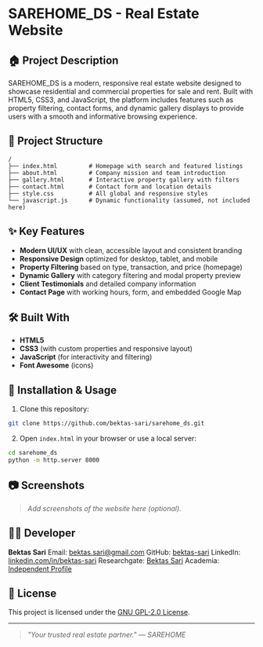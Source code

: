 # SAREHOME_DS - Real Estate Website

## 🏠 Project Description

SAREHOME_DS is a modern, responsive real estate website designed to showcase residential and commercial properties for sale and rent. 
Built with HTML5, CSS3, and JavaScript, the platform includes features such as property filtering, contact forms, and dynamic gallery displays to provide users with a smooth and informative browsing experience.

## 📁 Project Structure

```plaintext
/
├── index.html         # Homepage with search and featured listings
├── about.html         # Company mission and team introduction
├── gallery.html       # Interactive property gallery with filters
├── contact.html       # Contact form and location details
├── style.css          # All global and responsive styles
└── javascript.js      # Dynamic functionality (assumed, not included here)
```

## ✨ Key Features

* **Modern UI/UX** with clean, accessible layout and consistent branding
* **Responsive Design** optimized for desktop, tablet, and mobile
* **Property Filtering** based on type, transaction, and price (homepage)
* **Dynamic Gallery** with category filtering and modal property preview
* **Client Testimonials** and detailed company information
* **Contact Page** with working hours, form, and embedded Google Map

## 🛠️ Built With

* **HTML5**
* **CSS3** (with custom properties and responsive layout)
* **JavaScript** (for interactivity and filtering)
* **Font Awesome** (icons)

## 📌 Installation & Usage

1. Clone this repository:

```bash
git clone https://github.com/bektas-sari/sarehome_ds.git
```

2. Open `index.html` in your browser or use a local server:

```bash
cd sarehome_ds
python -m http.server 8000
```

## 📷 Screenshots

> *Add screenshots of the website here (optional).*

## 🧑‍💼 Developer

**Bektas Sari**
Email: [bektas.sari@gmail.com](mailto:bektas.sari@gmail.com)
GitHub: [bektas-sari](https://github.com/bektas-sari)
LinkedIn: [linkedin.com/in/bektas-sari](https://www.linkedin.com/in/bektas-sari)
Researchgate: [Bektas Sari](https://www.researchgate.net/profile/Bektas-Sari-3)
Academia: [Independent Profile](https://independent.academia.edu/bektassari)

## 📄 License

This project is licensed under the [GNU GPL-2.0 License](https://www.gnu.org/licenses/old-licenses/gpl-2.0.html).

---

> *"Your trusted real estate partner." — SAREHOME*
